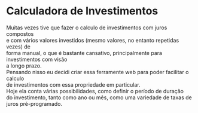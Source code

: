 # Calculadora de Investimentos
 Muitas vezes tive que fazer o calculo de investimentos com juros compostos<br>
 e com vários valores investidos (mesmo valores, no entanto repetidas vezes) de<br>
 forma manual, o que é bastante cansativo, principalmente para investimentos com visão<br>
 a longo prazo.<br>
 Pensando nisso eu decidi criar essa ferramente web para poder facilitar o calculo<br>
 de investimentos com essa propriedade em particular.<br>
 Hoje ela conta várias possibilidades, como definir o período de duração<br>
 do investimento, tanto como ano ou mês, como uma variedade de taxas de juros pré-programado.
